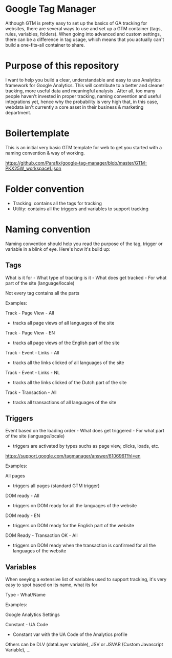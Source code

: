# Google Tag Manager
Although GTM is pretty easy to set up the basics of GA tracking for websites, there are several ways to use and set up a GTM container (tags, rules, variables, folders). When going into advanced and custom settings, there can be a difference in tag usage, which means that you actually can't build a one-fits-all container to share.

# Purpose of this repository
I want to help you build a clear, understandable and easy to use Analytics framework for Google Analytics. This will contribute to a better and cleaner tracking, more useful data and meaningful analysis . After all, too many people haven't invested in proper tracking, naming convention and useful integrations yet, hence why the probability is very high that, in this case, webdata isn't currently a core asset in their business & marketing department.

# Boilertemplate
This is an initial very basic GTM template for web
to get you started with a naming convention & way of working.

https://github.com/Parafix/google-tag-manager/blob/master/GTM-PKX25W_workspace1.json

# Folder convention
- Tracking: contains all the tags for tracking
- Utility: contains all the triggers and variables to support tracking

# Naming convention
Naming convention should help you read the purpose of the tag, trigger or variable in a blink of eye.
Here's how it's build up:

## Tags
What is it for - What type of tracking is it - What does get tracked - For what part of the site (language/locale)

Not every tag contains all the parts

Examples:

Track - Page View - All 
- tracks all page views of all languages of the site

Track - Page View - EN 
- tracks all page views of the English part of the site

Track - Event - Links - All 
- tracks all the links clicked of all languages of the site

Track - Event - Links - NL 
- tracks all the links clicked of the Dutch part of the site

Track - Transaction - All 
- tracks all transactions of all languages of the site

## Triggers
Event based on the loading order - What does get triggered - For what part of the site (language/locale)

* triggers are activated by types suchs as page view, clicks, loads, etc.

https://support.google.com/tagmanager/answer/6106961?hl=en

Examples:

All pages 
- triggers all pages (standard GTM trigger)

DOM ready - All 
- triggers on DOM ready for all the languages of the website

DOM ready - EN 
- triggers on DOM ready for the English part of the website

DOM Ready - Transaction OK - All 
- triggers on DOM ready when the transaction is confirmed for all the languages of the website

## Variables
When seeying a extensive list of variables used to support tracking, it's very easy to spot based on its name, what its for

Type - What/Name

Examples:

Google Analytics Settings 

Constant - UA Code 
- Constant var with the UA Code of the Analytics profile

Others can be DLV (dataLayer variable), JSV or JSVAR (Custom Javascript Variable), ...
